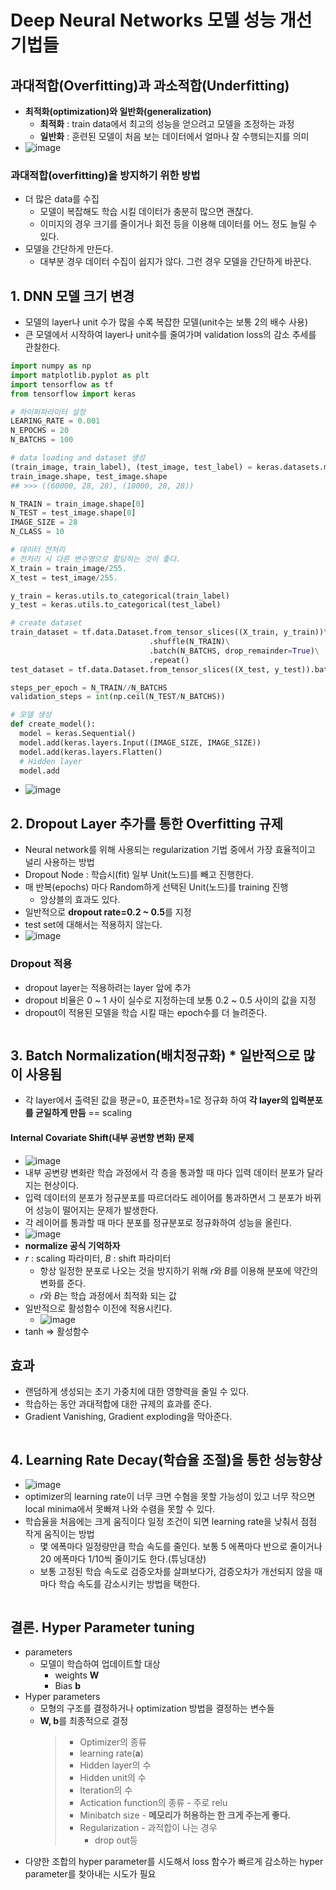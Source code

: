 # Deep Neural Networks 모델 성능 개선 기법들
## 과대적합(Overfitting)과 과소적합(Underfitting)
- **최적화(optimization)와 일반화(generalization)**
  - **최적화** : train data에서 최고의 성능을 얻으려고 모델을 조정하는 과정
  - **일반화** : 훈련된 모델이 처음 보는 데이터에서 얼마나 잘 수행되는지를 의미
- ![image](https://user-images.githubusercontent.com/77317312/115527185-cb6e5b00-a2cb-11eb-9b36-a6f1e159d1b7.png)
### 과대적합(overfitting)을 방지하기 위한 방법
- 더 많은 data를 수집
  - 모델이 복잡해도 학습 시킬 데이터가 충분히 많으면 괜찮다.
  - 이미지의 경우 크기를 줄이거나 회전 등을 이용해 데이터를 어느 정도 늘릴 수 있다.
- 모델을 간단하게 만든다.
  - 대부분 경우 데이터 수집이 쉽지가 않다. 그런 경우 모델을 간단하게 바꾼다.

## 1. DNN 모델 크기 변경
- 모델의 layer나 unit 수가 많을 수록 복잡한 모델(unit수는 보통 2의 배수 사용)
- 큰 모델에서 시작하여 layer나 unit수를 줄여가며 validation loss의 감소 추세를 관찰한다.
```python
import numpy as np
import matplotlib.pyplot as plt
import tensorflow as tf
from tensorflow import keras

# 하이퍼파라미터 설정
LEARING_RATE = 0.001
N_EPOCHS = 20
N_BATCHS = 100

# data loading and dataset 생성
(train_image, train_label), (test_image, test_label) = keras.datasets.mninst.load_data()
train_image.shape, test_image.shape
## >>> ((60000, 28, 28), (10000, 28, 28))

N_TRAIN = train_image.shape[0]
N_TEST = test_image.shape[0]
IMAGE_SIZE = 28
N_CLASS = 10

# 데이터 전처리
# 전처리 시 다른 변수명으로 할당하는 것이 좋다.
X_train = train_image/255.
X_test = test_image/255.

y_train = keras.utils.to_categorical(train_label)
y_test = keras.utils.to_categorical(test_label)

# create dataset
train_dataset = tf.data.Dataset.from_tensor_slices((X_train, y_train))\
                               .shuffle(N_TRAIN)\
                               .batch(N_BATCHS, drop_remainder=True)\
                               .repeat()
test_dataset = tf.data.Dataset.from_tensor_slices((X_test, y_test)).batch(N_BATCHS)

steps_per_epoch = N_TRAIN//N_BATCHS
validation_steps = int(np.ceil(N_TEST/N_BATCHS))

# 모델 생성
def create_model():
  model = keras.Sequential()
  model.add(keras.layers.Input((IMAGE_SIZE, IMAGE_SIZE))
  model.add(keras.layers.Flatten()
  # Hidden layer
  model.add
```
- ![image](https://user-images.githubusercontent.com/77317312/115539001-6f113880-a2d7-11eb-8003-68bb286eed51.png)

## 2. Dropout Layer 추가를 통한 Overfitting 규제
- Neural network를 위해 사용되는 regularization 기법 중에서 가장 효율적이고 널리 사용하는 방법
- Dropout Node : 학습시(fit) 일부 Unit(노드)를 빼고 진행한다.
- 매 반복(epochs) 마다 Random하게 선택된 Unit(노드)를 training 진행
  - 앙상블의 효과도 있다.
- 일반적으로 **dropout rate=0.2 ~ 0.5**를 지정
- test set에 대해서는 적용하지 않는다.
- ![image](https://user-images.githubusercontent.com/77317312/115528519-12a91b80-a2cd-11eb-88b3-b9c538957d69.png)

### Dropout 적용
- dropout layer는 적용하려는 layer 앞에 추가
- dropout 비율은 0 ~ 1 사이 실수로 지정하는데 보통 0.2 ~ 0.5 사이의 값을 지정
- dropout이 적용된 모델을 학습 시킬 때는 epoch수를 더 늘려준다.
```python


```


## 3. Batch Normalization(배치정규화) * 일반적으로 많이 사용됨
- 각 layer에서 출력된 값을 평균=0, 표준편차=1로 정규화 하여 **각 layer의 입력분포를 균일하게 만듬** == scaling
#### Internal Covariate Shift(내부 공변향 변화) 문제
- ![image](https://user-images.githubusercontent.com/77317312/115528824-57cd4d80-a2cd-11eb-8d2a-8d79fbcc2fd6.png)
- 내부 공변량 변화란 학습 과정에서 각 층을 통과할 때 마다 입력 데이터 분포가 달라지는 현상이다.
- 입력 데이터의 분포가 정규분포를 따르더라도 레이어를 통과하면서 그 분포가 바뀌어 성능이 떨어지는 문제가 발생한다.
- 각 레이어를 통과할 때 마다 분포를 정규분포로 정규화하여 성능을 올린다.
- ![image](https://user-images.githubusercontent.com/77317312/115529325-c4e0e300-a2cd-11eb-9bc2-232fd6fc93b0.png)
- **normalize 공식 기억하자**
- *r* : scaling 파라미터, *B* : shift 파라미터
  - 항상 일정한 분포로 나오는 것을 방지하기 위해 *r*와 *B*를 이용해 분포에 약간의 변화를 준다.
  - *r*와 *B*는 학습 과정에서 최적화 되는 값
- 일반적으로 활성함수 이전에 적용시킨다.
  - ![image](https://user-images.githubusercontent.com/77317312/115532348-aa5c3900-a2d0-11eb-9c28-3e0275a55d55.png)
- tanh => 활성함수

## 효과
- 랜덤하게 생성되는 초기 가중치에 대한 영향력을 줄일 수 있다.
- 학습하는 동안 과대적합에 대한 규제의 효과를 준다.
- Gradient Vanishing, Gradient exploding을 막아준다.
```python


```

## 4. Learning Rate Decay(학습율 조절)을 통한 성능향상
- ![image](https://user-images.githubusercontent.com/77317312/115532723-058e2b80-a2d1-11eb-8dc6-734539ea9f49.png)
- optimizer의 learning rate이 너무 크면 수혐을 못할 가능성이 있고 너무 작으면 local minima에서 못빠져 나와 수렴을 못할 수 있다.
- 학습율을 처음에는 크게 움직이다 일정 조건이 되면 learning rate을 낮춰서 점점 작게 움직이는 방법
  - 몇 에폭마다 일정량만큼 학습 속도를 줄인다. 보통 5 에폭마다 반으로 줄이거나 20 에폭마다 1/10씩 줄이기도 한다.(튜닝대상)
  - 보통 고정된 학습 속도로 검증오차를 살펴보다가, 검증오차가 개선되지 않을 때마다 학습 속도를 감소시키는 방법을 택한다.
```python


```

## 결론. Hyper Parameter tuning
- parameters
  - 모델이 학습하여 업데이트할 대상
    - weights **W**
    - Bias **b**
- Hyper parameters
  - 모형의 구조를 결정하거나 optimization 방법을 결정하는 변수들
  - **W, b**를 최종적으로 결정
    >    - Optimizer의 종류
    >    - learning rate(**a**)
    >    - Hidden layer의 수
    >    - Hidden unit의 수
    >    - Iteration의 수
    >    - Actication function의 종류 - 주로 relu
    >    - Minibatch size - **메모리가 허용하는 한 크게  주는게 좋다.**
    >    - Regularization - 과적합이 나는 경우
    >      - drop out등
- 다양한 조합의 hyper parameter를 시도해서 loss 함수가 빠르게 감소하는 hyper parameter를 찾아내는 시도가 필요
